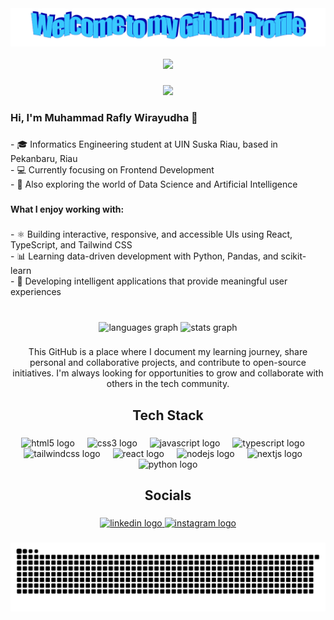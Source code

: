 <div align="center">
  <img src="https://github.com/raflywirayudha/raflywirayudha/blob/main/welcome.png?raw=true" style="max-width: 100%;" alt="Welcome to my Github Profile" />
</div>

<br clear="both">

<div align="center">
  <img height="270" src="https://upload-os-bbs.hoyolab.com/upload/2025/03/30/241153374/8d9ceed3b8b10c04a16e17ba9770e94a_8213712422943356343.gif"  />
</div>

###

<div align="center">
  <img src="https://visitor-badge.laobi.icu/badge?page_id=raflywirayudha.raflywirayudha&right_color=rebeccapurple&left_text=wiwok%20detok%20not%20onle%20tok%20detok%20"  />
</div>

###

<h3 align="left">Hi, I'm Muhammad Rafly Wirayudha 👋</h3>

###

<p align="left">- 🎓 Informatics Engineering student at UIN Suska Riau, based in Pekanbaru, Riau<br>- 💻 Currently focusing on Frontend Development<br>- 🤖 Also exploring the world of Data Science and Artificial Intelligence</p>

###

<h4 align="left">What I enjoy working with:</h4>

###

<p align="left">- ⚛️ Building interactive, responsive, and accessible UIs using React, TypeScript, and Tailwind CSS<br>- 📊 Learning data-driven development with Python, Pandas, and scikit-learn<br>- 🧠 Developing intelligent applications that provide meaningful user experiences</p>

###

<br clear="both">

<div align="center">
  <img src="https://github-readme-stats.vercel.app/api/top-langs?username=raflywirayudha&locale=en&hide_title=false&layout=compact&card_width=320&langs_count=5&theme=outrun&hide_border=true&order=2" height="150" alt="languages graph"  />
  <img src="https://github-readme-stats.vercel.app/api?username=raflywirayudha&hide_title=true&hide_rank=false&show_icons=true&include_all_commits=true&count_private=true&disable_animations=false&theme=outrun&locale=en&hide_border=true&order=1" height="150" alt="stats graph"  />
</div>

###

<p align="center">This GitHub is a place where I document my learning journey, share personal and collaborative projects, and contribute to open-source initiatives. I'm always looking for opportunities to grow and collaborate with others in the tech community.</p>

###

<h2 align="center">Tech Stack</h2>

###

<div align="center">
  <img src="https://img.shields.io/badge/HTML5-E34F26?logo=html5&logoColor=white&style=for-the-badge" height="26" alt="html5 logo"  />
  <img width="12" />
  <img src="https://img.shields.io/badge/CSS3-1572B6?logo=css3&logoColor=white&style=for-the-badge" height="26" alt="css3 logo"  />
  <img width="12" />
  <img src="https://img.shields.io/badge/JavaScript-F7DF1E?logo=javascript&logoColor=black&style=for-the-badge" height="26" alt="javascript logo"  />
  <img width="12" />
  <img src="https://img.shields.io/badge/TypeScript-3178C6?logo=typescript&logoColor=white&style=for-the-badge" height="26" alt="typescript logo"  />
  <img width="12" />
  <img src="https://img.shields.io/badge/Tailwind CSS-06B6D4?logo=tailwindcss&logoColor=black&style=for-the-badge" height="26" alt="tailwindcss logo"  />
  <img width="12" />
  <img src="https://img.shields.io/badge/React-61DAFB?logo=react&logoColor=black&style=for-the-badge" height="26" alt="react logo"  />
  <img width="12" />
  <img src="https://img.shields.io/badge/Node.js-339933?logo=nodedotjs&logoColor=white&style=for-the-badge" height="26" alt="nodejs logo"  />
  <img width="12" />
  <img src="https://img.shields.io/badge/Next.js-000000?logo=nextdotjs&logoColor=white&style=for-the-badge" height="26" alt="nextjs logo"  />
  <img width="12" />
  <img src="https://img.shields.io/badge/Python-3776AB?logo=python&logoColor=white&style=for-the-badge" height="26" alt="python logo"  />
</div>

###

<h2 align="center">Socials</h2>

###

<div align="center">
  <a href="https://linkedin.com/in/muhammad-rafly-wirayudha-619653239" target="_blank">
    <img src="https://img.shields.io/static/v1?message=LinkedIn&logo=linkedin&label=&color=0077B5&logoColor=white&labelColor=&style=for-the-badge" height="30" alt="linkedin logo"  />
  </a>
  <a href="https://instagram.com/raflywirayudhaa" target="_blank">
    <img src="https://img.shields.io/static/v1?message=Instagram&logo=instagram&label=&color=E4405F&logoColor=white&labelColor=&style=for-the-badge" height="30" alt="instagram logo"  />
  </a>
</div>

###

<div align="center">

![snake gif](https://github.com/raflywirayudha/raflywirayudha/blob/output/github-snake-dark.svg)

<div>

<!-- Proudly created with GPRM ( https://gprm.itsvg.in ) -->
